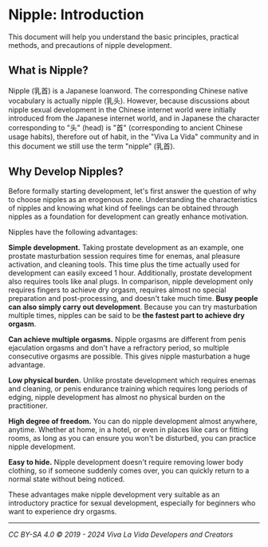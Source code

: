 # Nipple: Introduction

This document will help you understand the basic principles, practical methods, and precautions of nipple development.

## What is Nipple?

Nipple (乳首) is a Japanese loanword. The corresponding Chinese native vocabulary is actually nipple (乳头). However, because discussions about nipple sexual development in the Chinese internet world were initially introduced from the Japanese internet world, and in Japanese the character corresponding to "头" (head) is "首" (corresponding to ancient Chinese usage habits), therefore out of habit, in the "Viva La Vida" community and in this document we still use the term "nipple" (乳首).

## Why Develop Nipples?

Before formally starting development, let's first answer the question of why to choose nipples as an erogenous zone. Understanding the characteristics of nipples and knowing what kind of feelings can be obtained through nipples as a foundation for development can greatly enhance motivation.

Nipples have the following advantages:

**Simple development.** Taking prostate development as an example, one prostate masturbation session requires time for enemas, anal pleasure activation, and cleaning tools. This time plus the time actually used for development can easily exceed 1 hour. Additionally, prostate development also requires tools like anal plugs. In comparison, nipple development only requires fingers to achieve dry orgasm, requires almost no special preparation and post-processing, and doesn't take much time. **Busy people can also simply carry out development**. Because you can try masturbation multiple times, nipples can be said to be **the fastest part to achieve dry orgasm**.

**Can achieve multiple orgasms.** Nipple orgasms are different from penis ejaculation orgasms and don't have a refractory period, so multiple consecutive orgasms are possible. This gives nipple masturbation a huge advantage.

**Low physical burden.** Unlike prostate development which requires enemas and cleaning, or penis endurance training which requires long periods of edging, nipple development has almost no physical burden on the practitioner.

**High degree of freedom.** You can do nipple development almost anywhere, anytime. Whether at home, in a hotel, or even in places like cars or fitting rooms, as long as you can ensure you won't be disturbed, you can practice nipple development.

**Easy to hide.** Nipple development doesn't require removing lower body clothing, so if someone suddenly comes over, you can quickly return to a normal state without being noticed.

These advantages make nipple development very suitable as an introductory practice for sexual development, especially for beginners who want to experience dry orgasms.

---

*CC BY-SA 4.0 © 2019 - 2024 Viva La Vida Developers and Creators*